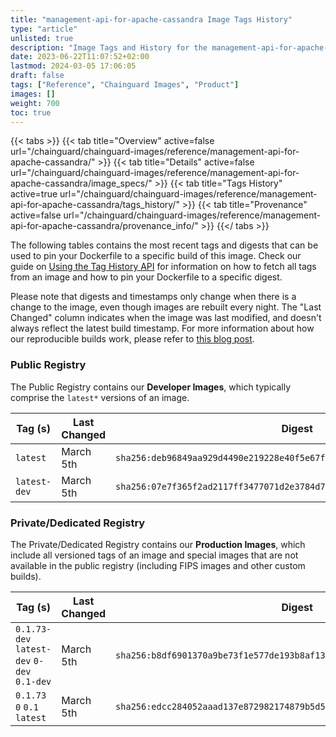 ```yaml
---
title: "management-api-for-apache-cassandra Image Tags History"
type: "article"
unlisted: true
description: "Image Tags and History for the management-api-for-apache-cassandra Chainguard Image"
date: 2023-06-22T11:07:52+02:00
lastmod: 2024-03-05 17:06:05
draft: false
tags: ["Reference", "Chainguard Images", "Product"]
images: []
weight: 700
toc: true
---
```


{{< tabs >}}
{{< tab title="Overview" active=false url="/chainguard/chainguard-images/reference/management-api-for-apache-cassandra/" >}}
{{< tab title="Details" active=false url="/chainguard/chainguard-images/reference/management-api-for-apache-cassandra/image_specs/" >}}
{{< tab title="Tags History" active=true url="/chainguard/chainguard-images/reference/management-api-for-apache-cassandra/tags_history/" >}}
{{< tab title="Provenance" active=false url="/chainguard/chainguard-images/reference/management-api-for-apache-cassandra/provenance_info/" >}}
{{</ tabs >}}

The following tables contains the most recent tags and digests that can be used to pin your Dockerfile to a specific build of this image. Check our guide on [Using the Tag History API](/chainguard/chainguard-images/using-the-tag-history-api/) for information on how to fetch all tags from an image and how to pin your Dockerfile to a specific digest.

Please note that digests and timestamps only change when there is a change to the image, even though images are rebuilt every night. The "Last Changed" column indicates when the image was last modified, and doesn't always reflect the latest build timestamp. For more information about how our reproducible builds work, please refer to [this blog post](https://www.chainguard.dev/unchained/reproducing-chainguards-reproducible-image-builds).

### Public Registry
The Public Registry contains our **Developer Images**, which typically comprise the `latest*` versions of an image.

| Tag (s)       | Last Changed | Digest                                                                    |
|---------------|--------------|---------------------------------------------------------------------------|
|  `latest`     | March 5th    | `sha256:deb96849aa929d4490e219228e40f5e67ff824f581f3cdfaf8ed8bb297840f08` |
|  `latest-dev` | March 5th    | `sha256:07e7f365f2ad2117ff3477071d2e3784d70b5fa953e81b7c15bae181b8b58e48` |


### Private/Dedicated Registry
The Private/Dedicated Registry contains our **Production Images**, which include all versioned tags of an image and special images that are not available in the public registry (including FIPS images and other custom builds).

| Tag (s)                                      | Last Changed | Digest                                                                    |
|----------------------------------------------|--------------|---------------------------------------------------------------------------|
|  `0.1.73-dev` `latest-dev` `0-dev` `0.1-dev` | March 5th    | `sha256:b8df6901370a9be73f1e577de193b8af1388d342fd41958e16a4223eb60249f1` |
|  `0.1.73` `0` `0.1` `latest`                 | March 5th    | `sha256:edcc284052aaad137e872982174879b5d517d5365635749075b5dbafcd86588e` |

